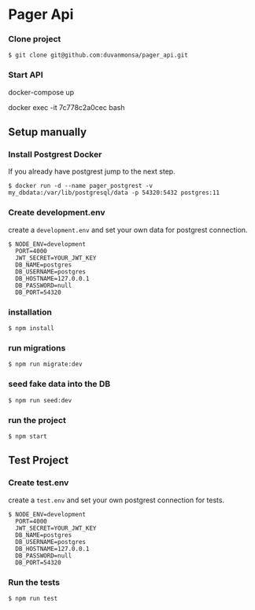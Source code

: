 # Pager Api

### Clone project
```
$ git clone git@github.com:duvanmonsa/pager_api.git
```
### Start API 
docker-compose up

docker exec -it 7c778c2a0cec bash

## Setup manually

### Install Postgrest Docker
If you already have postgrest jump to the next step.
```
$ docker run -d --name pager_postgrest -v my_dbdata:/var/lib/postgresql/data -p 54320:5432 postgres:11
```

### Create development.env
create a `development.env` and set your own data for postgrest connection.
```
$ NODE_ENV=development
  PORT=4000
  JWT_SECRET=YOUR_JWT_KEY
  DB_NAME=postgres
  DB_USERNAME=postgres
  DB_HOSTNAME=127.0.0.1
  DB_PASSWORD=null
  DB_PORT=54320
```
### installation
```
$ npm install
```

### run migrations
```
$ npm run migrate:dev
```

### seed fake data into the DB
```
$ npm run seed:dev
```

### run the project
```
$ npm start
```

## Test Project

### Create test.env
create a `test.env` and set your own postgrest connection for tests.
```
$ NODE_ENV=development
  PORT=4000
  JWT_SECRET=YOUR_JWT_KEY
  DB_NAME=postgres
  DB_USERNAME=postgres
  DB_HOSTNAME=127.0.0.1
  DB_PASSWORD=null
  DB_PORT=54320
```
### Run the tests
```
$ npm run test
```